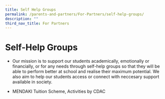 ```yaml
---
title: Self Help Groups
permalink: /parents-and-partners/For-Partners/self-help-groups/
description: ""
third_nav_title: For Partners
---
```

Self-Help Groups
================

*   Our mission is to support our students academically, emotionally or financially, or for any needs through self-help groups so that they will be able to perform better at school and realise their maximum potential. We also aim to help our students access or connect with neccesary support available in society.

*   MENDAKI Tuition Scheme, Activities by CDAC